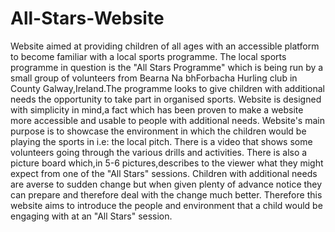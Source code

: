 # All-Stars-Website
Website aimed at providing children of all ages with an accessible platform to become familiar with a local sports programme.
The local sports programme in question is the "All Stars Programme" which is being run by a small group of volunteers from Bearna Na bhForbacha Hurling club in County Galway,Ireland.The programme looks to give children with additional needs the opportunity to take part in organised sports.
Website is designed with simplicity in mind,a fact which has been proven to make a website more accessible and usable to people with additional needs. Website's main purpose is to showcase the environment in which the children would be playing the sports in i.e: the local pitch. 
There is a video that shows some volunteers going through the various drills and activities. There is also a picture board which,in 5-6 pictures,describes to the viewer what they might expect from one of the "All Stars" sessions.
Children with additional needs are averse to sudden change but when given plenty of advance notice they can prepare and therefore deal with the change much better.
Therefore this website aims to introduce the people and environment that a child would be engaging with at an "All Stars" session. 
